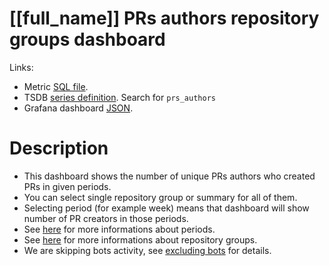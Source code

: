 <h1 id="kubernetes-dashboard">[[full_name]] PRs authors repository groups dashboard</h1>
<p>Links:</p>
<ul>
<li>Metric <a href="https://github.com/cncf/devstats/blob/master/metrics/shared/prs_authors.sql" target="_blank">SQL file</a>.</li>
<li>TSDB <a href="https://github.com/cncf/devstats/blob/master/metrics/kubernetes/metrics.yaml" target="_blank">series definition</a>. Search for <code>prs_authors</code></li>
<li>Grafana dashboard <a href="https://github.com/cncf/devstats/blob/master/grafana/dashboards/kubernetes/prs-authors-repository-groups.json" target="_blank">JSON</a>.</li>
</ul>
<h1 id="description">Description</h1>
<ul>
<li>This dashboard shows the number of unique PRs authors who created PRs in given periods.</li>
<li>You can select single repository group or summary for all of them.</li>
<li>Selecting period (for example week) means that dashboard will show number of PR creators in those periods.</li>
<li>See <a href="https://github.com/cncf/devstats/blob/master/docs/periods.md" target="_blank">here</a> for more informations about periods.</li>
<li>See <a href="https://github.com/cncf/devstats/blob/master/docs/repository_groups.md" target="_blank">here</a> for more informations about repository groups.</li>
<li>We are skipping bots activity, see <a href="https://github.com/cncf/devstats/blob/master/docs/excluding_bots.md" target="_blank">excluding bots</a> for details.</li>
</ul>

